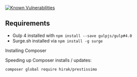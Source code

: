 [![Known Vulnerabilities](https://snyk.io/test/github/pega-digital/bolt/badge.svg)](https://snyk.io/test/github/pega-digital/bolt)

## Requirements
- Gulp 4 installed with `npm install --save gulpjs/gulp#4.0`
- Surge.sh installed via `npm install -g surge`



Installing Composer



Speeding up Composer installs / updates:
```
composer global require hirak/prestissimo
```
